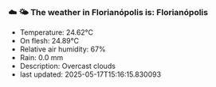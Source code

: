 ### ☁️ 🌤️  The weather in Florianópolis is: Florianópolis

- Temperature: 24.62°C
- On flesh: 24.89°C
- Relative air humidity: 67%
- Rain: 0.0 mm
- Description: Overcast clouds
- last updated: 2025-05-17T15:16:15.830093
